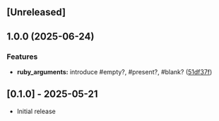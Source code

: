 ## [Unreleased]

## 1.0.0 (2025-06-24)


### Features

* **ruby_arguments:** introduce #empty?, #present?, #blank? ([51df37f](https://github.com/marian13/ruby_arguments/commit/51df37fdf018b1c72b7c8f9d0b9a2d17080c681c))

## [0.1.0] - 2025-05-21

- Initial release
